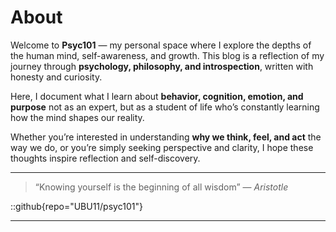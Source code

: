 # About



Welcome to **Psyc101** — my personal space where I explore the depths of the human mind, self-awareness, and growth.
This blog is a reflection of my journey through **psychology, philosophy, and introspection**, written with honesty and curiosity.

Here, I document what I learn about **behavior, cognition, emotion, and purpose** not as an expert, but as a student of life who’s constantly learning how the mind shapes our reality.

Whether you’re interested in understanding **why we think, feel, and act** the way we do, or you’re simply seeking perspective and clarity, I hope these thoughts inspire reflection and self-discovery.

---

> “Knowing yourself is the beginning of all wisdom”
> — *Aristotle*

::github{repo="UBU11/psyc101"}

---

<!-- Optional image sources if you use visuals later -->
<!--
> ### Sources of images used in this site
> - [Unsplash](https://unsplash.com/)
> - [Pixiv - 星と少女](https://www.pixiv.net/artworks/108916539) by [Stella](https://www.pixiv.net/users/93273965)
> - [CivitAI - Rabbit Showcase](https://civitai.com/posts/586908) by [Rabbit_YourMajesty](https://civitai.com/user/Rabbit_YourMajesty)
-->

